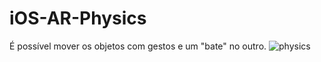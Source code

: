 # iOS-AR-Physics
É possível mover os objetos com gestos e um "bate" no outro.
![physics](https://user-images.githubusercontent.com/13722768/190213040-f4cca618-2264-4da8-9248-12f1481a603a.jpg)

